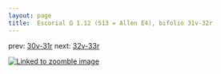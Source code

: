 ```yaml
---
layout: page
title:  Escorial Ω 1.12 (513 = Allen E4), bifolio 31v-32r
---
```


prev: [30v-31r](../30v-31r/) next: [32v-33r](../32v-33r/)



[![Linked to zoomble image](http://www.homermultitext.org/iipsrv?IIIF=/project/homer/pyramidal/deepzoom/hmt/e3bifolio/v1/E3_31v_32r.tif/full/2000,/0/default.jpg)](http://www.homermultitext.org/ict2/?urn=urn:cite2:hmt:e3bifolio.v1:E3_31v_32r)

